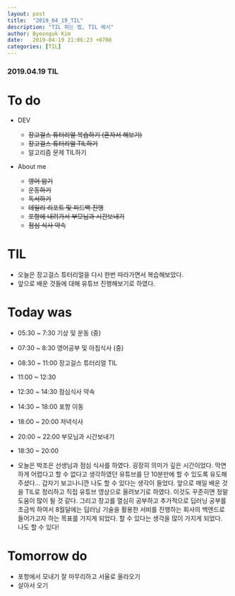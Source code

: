 ```yaml
---
layout: post
title:  "2019_04_19_TIL"
description: "TIL 하는 법, TIL 예시"
author: Byeonguk Kim
date:   2019-04-19 21:06:23 +0700
categories: [TIL]
---
```


### 2019.04.19 TIL
 
# To do

* DEV
	* ~~장고걸스 튜터리얼 복습하기 (혼자서 해보기)~~
	* ~~장고걸스 튜터리얼 TIL하기~~
	* 알고리즘 문제 TIL하기

* About me
	* ~~영어 암기~~
	* ~~운동하기~~
	* ~~독서하기~~
	* ~~데일리 리포트 및 피드백 진행~~
	* ~~포항에 내려가서 부모님과 시간보내기~~
	* ~~점심 식사 약속~~

# TIL

* 오늘은 장고걸스 튜터리얼을 다시 한번 따라가면서 복습해보았다. 
* 앞으로 배운 것들에 대해 유튜브 진행해보기로 하였다.

# Today was

* 05:30 ~ 7:30 기상 및 운동 (중)
* 07:30 ~ 8:30 영어공부 및 아침식사 (중)
* 08:30 ~ 11:00 장고걸스 튜터리얼 TIL
* 11:00 ~ 12:30 
* 12:30 ~ 14:30 점심식사 약속
* 14:30 ~ 18:00 포항 이동 
* 18:00 ~ 20:00 저녁식사 
* 20:00 ~ 22:00 부모님과 시간보내기
* 18:30 ~ 20:00 

* 오늘은 박조은 선생님과 점심 식사를 하였다. 굉장히 의미가 깊은 시간이었다. 막연하게 어렵다고 할 수 없다고 생각하였던 유튜브를 단 10분만에 할 수 있도록 유도해주셨다... 갑자기 보고나니깐 나도 할 수 있다는 생각이 들었다. 앞으로 매일 배운 것을 TIL로 정리하고 직접 유튜브 영상으로 올려보기로 하였다. 이것도 꾸준히면 정말 도움이 많이 될 것 같다. 그리고 장고를 열심히 공부하고 추가적으로 딥러닝 공부를 조금씩 하여서 8월달에는 딥러닝 기술을 활용한 서비를 진행하는 회사의 백엔드로 들어가고자 하는 목표를 가지게 되었다. 할 수 있다는 생각을 많이 가지게 되었다. 나도 할 수 있다!

# Tomorrow do

* 포항에서 모내기 잘 마무리하고 서울로 올라오기 
* 살아서 오기






